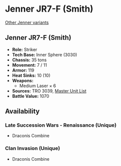 # Jenner JR7-F (Smith)

[Other Jenner variants](../jenner.md)

## Jenner JR7-F (Smith)
- **Role:** Striker
- **Tech Base:** Inner Sphere (3030)
- **Chassis:** 35 tons
- **Movement:** 7 / 11
- **Armor:** 119
- **Heat Sinks:** 10 (10)
- **Weapons:**
  - Medium Laser × 6
- **Sources:** TRO 3039, [Master Unit List](http://masterunitlist.info/Unit/Details/7796/jenner-jr7-f-smith)
- **Battle Value:** 1070

## Availability

### Late Succession Wars - Renaissance (Unique)
- Draconis Combine

### Clan Invasion (Unique)
- Draconis Combine

